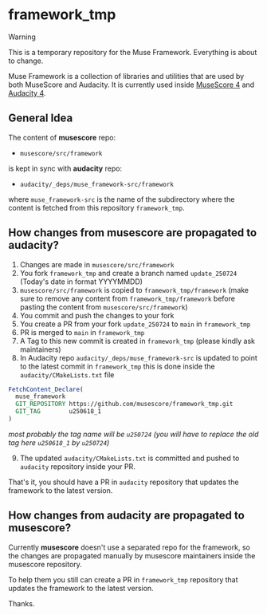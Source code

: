 # framework_tmp

> [!WARNING]  
> This is a temporary repository for the Muse Framework. 
> Everything is about to change.

Muse Framework is a collection of libraries and utilities that are used by both MuseScore and Audacity.
It is currently used inside [MuseScore 4](https://github.com/musescore/musescore) and [Audacity 4](https://github.com/audacity/audacity).

## General Idea
The content of **musescore** repo:
- `musescore/src/framework`

is kept in sync with **audacity** repo:
- `audacity/_deps/muse_framework-src/framework`

where `muse_framework-src` is the name of the subdirectory where the content is fetched from this repository `framework_tmp`.

## How changes from musescore are propagated to audacity?

1. Changes are made in `musescore/src/framework`
2. You fork `framework_tmp` and create a branch named `update_250724` (Today's date in format YYYYMMDD)
3. `musescore/src/framework` is copied to `framework_tmp/framework` (make sure to remove any content from `framework_tmp/framework` before pasting the content from `musescore/src/framework`)
4. You commit and push the changes to your fork 
5. You create a PR from your fork `update_250724` to `main` in `framework_tmp`
6. PR is merged to `main` in `framework_tmp`
7. A Tag to this new commit is created in `framework_tmp` (please kindly ask maintainers)
8. In Audacity repo `audacity/_deps/muse_framework-src` is updated to point to the latest commit in `framework_tmp` this is done inside the `audacity/CMakeLists.txt` file
```cmake
FetchContent_Declare(
  muse_framework
  GIT_REPOSITORY https://github.com/musescore/framework_tmp.git
  GIT_TAG        u250618_1
)
```
_most probably the tag name will be `u250724` (you will have to replace the old tag here `u250618_1` by `u250724`)_

9. The updated `audacity/CMakeLists.txt` is committed and pushed to `audacity` repository inside your PR.

That's it, you should have a PR in `audacity` repository that updates the framework to the latest version.

## How changes from audacity are propagated to musescore?

Currently **musescore** doesn't use a separated repo for the framework, so the changes are propagated manually by musescore maintainers inside the musescore repository.

To help them you still can create a PR in `framework_tmp` repository that updates the framework to the latest version.

Thanks.
